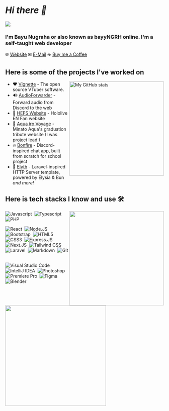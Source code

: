 # _Hi there 👋_

<img src="https://media.giphy.com/media/MF1kR4YmC2Z20/giphy.gif">

### I'm Bayu Nugraha or also known as bayyNGRH online. I'm a self-taught web developer

🌐 [Website](https://bayyngrh.xyz)
✉ [E-Mail](mailto:hello@bayyngrh.xyz)
☕ [Buy me a Coffee](https://ko-fi.com/edqe_)

## Here is some of the projects I've worked on

<img alt="My GitHub stats" src="https://github-readme-stats.vercel.app/api?username=bayyngrh" align="right" width="300px">

- ❤ [Vignette](https://vignetteapp.org) - The open source VTuber software.
- 🔊 [AudioForwarder](https://github.com/Edqe14/AudioForwarder) - Forward audio from Discord to the web
- 🦈 [HEFS Website](https://github.com/GoldElysium/hefs-website) - Hololive EN Fan website  
- 💙 [Aqua iro Voyage](https://minatoaqua.ch/) - Minato Aqua's graduation tribute website (I was project lead!)  
- 🔥 [Bonfire](github.com/bonfire-comm/app) - Discord-inspired chat app, built from scratch for school project  
- 🦄 [Elyth](https://github.com/Edqe14/elyth) - Laravel-inspired HTTP Server template, powered by Elysia & Bun  
  _and more!_

## Here is tech stacks I know and use 🛠

<img align="right" src="https://github-readme-stats.vercel.app/api/top-langs/?username=bayyngrh&langs_count=10" width="300px">

![Javascript](https://img.shields.io/badge/-Javascript-2f1a47?style=flat&logo=javascript)&nbsp;
![Typescript](https://img.shields.io/badge/-Typescript-2f1a47?style=flat&logo=typescript)&nbsp;
![PHP](https://img.shields.io/badge/-PHP-2f1a47?style=flat&logo=php)&nbsp;

![React](https://img.shields.io/badge/-React-2f1a47?style=flat&logo=react)&nbsp;
![Node.JS](https://img.shields.io/badge/-Node.JS-2f1a47?style=flat&logo=node.js)&nbsp;
![Bootstrap](https://img.shields.io/badge/-Bootstrap-2f1a47?style=flat&logo=bootstrap)&nbsp;
![HTML5](https://img.shields.io/badge/-HTML5-2f1a47?style=flat&logo=html5)&nbsp;  
![CSS3](https://img.shields.io/badge/-CSS3-2f1a47?style=flat&logo=css3&logoColor=039be5)&nbsp;
![Express.JS](https://img.shields.io/badge/-Express-2f1a47?style=flat&logo=express)&nbsp;
![Next.JS](https://img.shields.io/badge/-Next.JS-2f1a47?style=flat&logo=next.js)&nbsp;
![Tailwind CSS](https://img.shields.io/badge/-Tailwind%20CSS-2f1a47?style=flat&logo=tailwindcss)&nbsp;  
![Laravel](https://img.shields.io/badge/-Laravel-2f1a47?style=flat&logo=Laravel)&nbsp;
![Markdown](https://img.shields.io/badge/-Markdown-2f1a47?style=flat&logo=markdown)&nbsp;
![Git](https://img.shields.io/badge/-Git-2f1a47?style=flat&logo=git)&nbsp;

![Visual Studio Code](https://img.shields.io/badge/-Visual%20Studio%20Code-2f1a47?style=flat&logo=visualstudiocode)&nbsp;
![IntelliJ IDEA](https://img.shields.io/badge/-IntelliJ%20IDEA-2f1a47?style=flat&logo=intellijidea)&nbsp;
![Photoshop](https://img.shields.io/badge/-Photoshop-2f1a47?style=flat&logo=adobephotoshop)&nbsp;  
![Premiere Pro](https://img.shields.io/badge/-Premiere%20Pro-2f1a47?style=flat&logo=adobepremierepro)&nbsp;
![Figma](https://img.shields.io/badge/-Figma-2f1a47?style=flat&logo=figma)&nbsp;
![Blender](https://img.shields.io/badge/-Blender-2f1a47?style=flat&logo=blender)&nbsp;

<img src="https://github-readme-streak-stats.herokuapp.com/?user=bayyngrh" width="320px">
